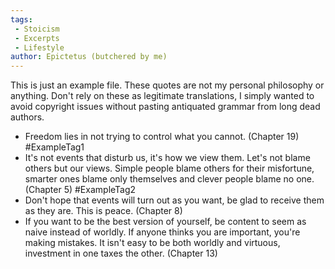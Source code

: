 ```yaml
---
tags:
 - Stoicism
 - Excerpts
 - Lifestyle
author: Epictetus (butchered by me)
---
```


This is just an example file. These quotes are not my personal philosophy or anything. Don't rely on these as legitimate translations, I simply wanted to avoid copyright issues without pasting antiquated grammar from long dead authors. 

- Freedom lies in not trying to control what you cannot. (Chapter 19) #ExampleTag1
- It's not events that disturb us, it's how we view them. Let's not blame others but our views. Simple people blame others for their misfortune, smarter ones blame only themselves and clever people blame no one. (Chapter 5) #ExampleTag2
- Don't hope that events will turn out as you want, be glad to receive them as they are. This is peace. (Chapter 8)
- If you want to be the best version of yourself, be content to seem as naive instead of worldly. If anyone thinks you are important, you're making mistakes. It isn't easy to be both worldly and virtuous, investment in one taxes the other. (Chapter 13)